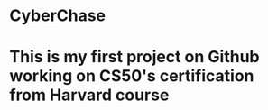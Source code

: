 # CyberChase
# This is my first project on Github working on CS50's certification from Harvard course
